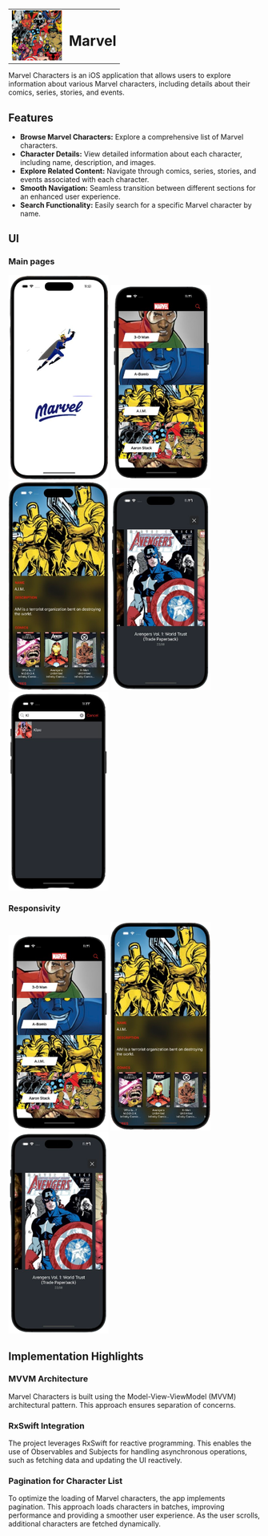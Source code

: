 <table>
  <tr>
    <td><img src="logo.png" alt="Marvel Logo" width="100" /></td>
    <td><h1>Marvel</h1></td>
  </tr>
</table>

Marvel Characters is an iOS application that allows users to explore information about various Marvel characters, including details about their comics, series, stories, and events.

## Features

- **Browse Marvel Characters:** Explore a comprehensive list of Marvel characters.
- **Character Details:** View detailed information about each character, including name, description, and images.
- **Explore Related Content:** Navigate through comics, series, stories, and events associated with each character.
- **Smooth Navigation:** Seamless transition between different sections for an enhanced user experience.
- **Search Functionality:** Easily search for a specific Marvel character by name.

## UI

### Main pages 
<div style="display: inline-block;">
    <img src="splash.png" alt="No Internet" width="200" />
  <img src="home.png" alt="No Internet" width="200" />
  <img src="details.png" alt="No Internet" width="200" />
  <img src="gallery.png" alt="Dark Mode" width="200" />
  <img src="search.png" alt="Dark Mode" width="200" />

</div>

### Responsivity
<div style="display: inline-block;">
  <img src="home.png" alt="No Internet" width="200" />
  <img src="details.png" alt="No Internet" width="200" />
  <img src="gallery.png" alt="Dark Mode" width="200" />
</div>







## Implementation Highlights

### MVVM Architecture

Marvel Characters is built using the Model-View-ViewModel (MVVM) architectural pattern. This approach ensures separation of concerns.

### RxSwift Integration

The project leverages RxSwift for reactive programming. This enables the use of Observables and Subjects for handling asynchronous operations, such as fetching data and updating the UI reactively.

### Pagination for Character List

To optimize the loading of Marvel characters, the app implements pagination. This approach loads characters in batches, improving performance and providing a smoother user experience. As the user scrolls, additional characters are fetched dynamically.

